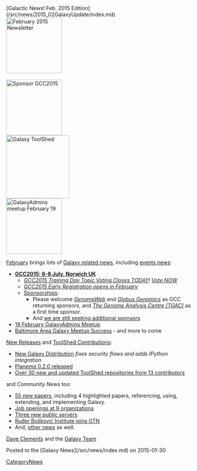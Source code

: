 <div class='newsItemHeader'>[Galactic News! Feb. 2015 Edition](/src/news/2015_02GalaxyUpdate/index.md)</div>

<div class='right'><div class='center'>
<a href='/src/GalaxyUpdates/2015_02/index.md'><img src="/src/images/Logos/GalaxyUpdate200.png" alt="February 2015 Newsletter" width=150 /></a><br /><br />
<a href='/src/GalaxyUpdates/2015_02/index.md#gcc2015-6-8-july-norwich-uk'><img src="/src/images/Logos/GCC2015LogoWide600.png" alt="Sponsor GCC2015" width="150" /></a><br />
<a href='/src/GalaxyUpdates/2015_02/index.md#toolshed-contributions'><img src="/src/images/Logos/ToolShed.jpg" alt="Galaxy ToolShed" width=170 /></a><br />
<a href='/src/GalaxyUpdates/2015_02/index.md#19-february-galaxyadmins-meetup'><img src="/src/images/Logos/GalaxyAdmins.png" alt="GalaxyAdmins meetup February 19" width="150" /></a></div>
</div>

[February](/src/GalaxyUpdates/2015_02/index.md) brings lots of [Galaxy related news](/src/GalaxyUpdates/2015_02/index.md), including [events news](/src/GalaxyUpdates/2015_02/index.md#events):
* **[GCC2015: 6-8 July, Norwich UK](/src/GalaxyUpdates/2015_02/index.md#gcc2015-6-8-july-norwich-uk)**
  * *[GCC2015 Training Day Topic Voting Closes TODAY](/src/GalaxyUpdates/2015_02/index.md#training-day-topic-voting-closes-today)! [Vote NOW](http://bit.ly/gcc2015vote)*
  * *[GCC2015 Early Registration opens in February](/src/GalaxyUpdates/2015_02/index.md#early-registration-opens-in-february)*
  * [Sponsorships](/src/GalaxyUpdates/2015_02/index.md#sponsorships):
    * Please welcome *[GenomeWeb](/src/GalaxyUpdates/2015_02/index.md#genomeweb)* and *[Globus Genomics](/src/GalaxyUpdates/2015_02/index.md#globus-genomics)* as GCC returning sponsors, and *[The Genome Analysis Centre (TGAC)](/src/GalaxyUpdates/2015_02/index.md#the-genome-analysis-centre-tgac)* as a first time sponsor.
    * And [we are still seeking additional sponsors](/src/GalaxyUpdates/2015_02/index.md#call-for-sponsors)
* [19 February GalaxyAdmins Meetup](/src/GalaxyUpdates/2015_02/index.md#19-february-galaxyadmins-meetup)
* [Baltimore Area Galaxy Meetup Success](/src/GalaxyUpdates/2015_02/index.md#january-baltimore-area-galaxy-meetup-report) - and more to come

[New Releases](/src/GalaxyUpdates/2015_02/index.md#new-releases) and [ToolShed Contributions](/src/GalaxyUpdates/2015_02/index.md#toolshed-contributions):
* [New Galaxy Distribution](/src/GalaxyUpdates/2015_02/index.md#galaxy-20150113-distribution) *fixes security flaws and adds IPython integration*
* [Planemo 0.2.0 released](/src/GalaxyUpdates/2015_02/index.md#planemo-020)
* [Over 30 new and updated ToolShed repositories from 13 contributors](/src/GalaxyUpdates/2015_02/index.md#toolshed-contributions)

and *Community News* too:
* [55 new papers](/src/GalaxyUpdates/2015_02/index.md#new-papers), including 4 highlighted papers, referencing, using, extending, and implementing Galaxy.
* [Job openings at 9 organizations](/src/GalaxyUpdates/2015_02/index.md#whos-hiring)
* [Three new public servers](/src/GalaxyUpdates/2015_02/index.md#new-public-servers)
* [Ruđer Bošković Institute joins GTN](/src/GalaxyUpdates/2015_02/index.md#new-gtn-member-ruđer-bošković-institute)
* And, [other news](/src/GalaxyUpdates/2015_02/index.md#other-news) as well.

[Dave Clements](/src/DaveClements/index.md) and the [Galaxy Team](/src/GalaxyTeam/index.md)

<div class='newsItemFooter'>Posted to the [Galaxy News](/src/news/index.md) on 2015-01-30 </div>

[CategoryNews](/src/CategoryNews/index.md)
